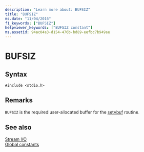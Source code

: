```yaml
---
description: "Learn more about: BUFSIZ"
title: "BUFSIZ"
ms.date: "11/04/2016"
f1_keywords: ["BUFSIZ"]
helpviewer_keywords: ["BUFSIZ constant"]
ms.assetid: 94ac04a3-d154-476b-bd89-eefbc7b949ae
---
```

# BUFSIZ

## Syntax

```
#include <stdio.h>
```

## Remarks

`BUFSIZ` is the required user-allocated buffer for the [setvbuf](./reference/setvbuf.md) routine.

## See also

[Stream I/O](./stream-i-o.md)\
[Global constants](./global-constants.md)
